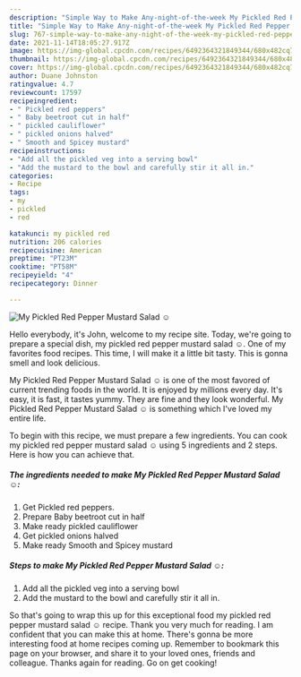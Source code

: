 ```yaml
---
description: "Simple Way to Make Any-night-of-the-week My Pickled Red Pepper Mustard Salad  ☺"
title: "Simple Way to Make Any-night-of-the-week My Pickled Red Pepper Mustard Salad  ☺"
slug: 767-simple-way-to-make-any-night-of-the-week-my-pickled-red-pepper-mustard-salad
date: 2021-11-14T18:05:27.917Z
image: https://img-global.cpcdn.com/recipes/6492364321849344/680x482cq70/my-pickled-red-pepper-mustard-salad-recipe-main-photo.jpg
thumbnail: https://img-global.cpcdn.com/recipes/6492364321849344/680x482cq70/my-pickled-red-pepper-mustard-salad-recipe-main-photo.jpg
cover: https://img-global.cpcdn.com/recipes/6492364321849344/680x482cq70/my-pickled-red-pepper-mustard-salad-recipe-main-photo.jpg
author: Duane Johnston
ratingvalue: 4.7
reviewcount: 17597
recipeingredient:
- " Pickled red peppers"
- " Baby beetroot cut in half"
- " pickled cauliflower"
- " pickled onions halved"
- " Smooth and Spicey mustard"
recipeinstructions:
- "Add all the pickled veg into a serving bowl"
- "Add the mustard to the bowl and carefully stir it all in."
categories:
- Recipe
tags:
- my
- pickled
- red

katakunci: my pickled red 
nutrition: 206 calories
recipecuisine: American
preptime: "PT23M"
cooktime: "PT58M"
recipeyield: "4"
recipecategory: Dinner

---
```



![My Pickled Red Pepper Mustard Salad  ☺](https://img-global.cpcdn.com/recipes/6492364321849344/680x482cq70/my-pickled-red-pepper-mustard-salad-recipe-main-photo.jpg)

Hello everybody, it's John, welcome to my recipe site. Today, we're going to prepare a special dish, my pickled red pepper mustard salad  ☺. One of my favorites food recipes. This time, I will make it a little bit tasty. This is gonna smell and look delicious.

My Pickled Red Pepper Mustard Salad  ☺ is one of the most favored of current trending foods in the world. It is enjoyed by millions every day. It's easy, it is fast, it tastes yummy. They are fine and they look wonderful. My Pickled Red Pepper Mustard Salad  ☺ is something which I've loved my entire life.




To begin with this recipe, we must prepare a few ingredients. You can cook my pickled red pepper mustard salad  ☺ using 5 ingredients and 2 steps. Here is how you can achieve that.

<!--inarticleads1-->

##### The ingredients needed to make My Pickled Red Pepper Mustard Salad  ☺:

1. Get  Pickled red peppers.
1. Prepare  Baby beetroot cut in half
1. Make ready  pickled cauliflower
1. Get  pickled onions halved
1. Make ready  Smooth and Spicey mustard




<!--inarticleads2-->

##### Steps to make My Pickled Red Pepper Mustard Salad  ☺:

1. Add all the pickled veg into a serving bowl
1. Add the mustard to the bowl and carefully stir it all in.




So that's going to wrap this up for this exceptional food my pickled red pepper mustard salad  ☺ recipe. Thank you very much for reading. I am confident that you can make this at home. There's gonna be more interesting food at home recipes coming up. Remember to bookmark this page on your browser, and share it to your loved ones, friends and colleague. Thanks again for reading. Go on get cooking!
